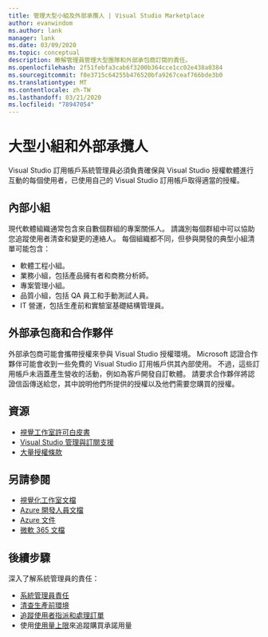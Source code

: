 ```yaml
---
title: 管理大型小組及外部承攬人 | Visual Studio Marketplace
author: evanwindom
ms.author: lank
manager: lank
ms.date: 03/09/2020
ms.topic: conceptual
description: 瞭解管理員管理大型團隊和外部承包商訂閱的責任。
ms.openlocfilehash: 2f51febfa3cab6f3200b364cce1cc02e438a0384
ms.sourcegitcommit: f8e3715c64255b476520bfa9267ceaf766bde3b0
ms.translationtype: MT
ms.contentlocale: zh-TW
ms.lasthandoff: 03/21/2020
ms.locfileid: "78947054"
---
```

# <a name="large-teams-and-external-contractors"></a>大型小組和外部承攬人
Visual Studio 訂用帳戶系統管理員必須負責確保與 Visual Studio 授權軟體進行互動的每個使用者，已使用自己的 Visual Studio 訂用帳戶取得適當的授權。

## <a name="internal-teams"></a>內部小組
現代軟體組織通常包含來自數個群組的專案關係人。 請識別每個群組中可以協助您追蹤使用者清查和變更的連絡人。
每個組織都不同，但參與開發的典型小組清單可能包含：
- 軟體工程小組。
- 業務小組，包括產品擁有者和商務分析師。
- 專案管理小組。
- 品質小組，包括 QA 員工和手動測試人員。
- IT 營運，包括生產前和實驗室基礎結構管理員。

## <a name="external-contractors-and-partners"></a>外部承包商和合作夥伴
外部承包商可能會攜帶授權來參與 Visual Studio 授權環境。 Microsoft 認證合作夥伴可能會收到一些免費的 Visual Studio 訂用帳戶供其內部使用。 不過，這些訂用帳戶未涵蓋產生營收的活動，例如為客戶開發自訂軟體。 請要求合作夥伴將認證信函傳送給您，其中說明他們所提供的授權以及他們需要您購買的授權。

## <a name="resources"></a>資源
- [視覺工作室許可白皮書](https://visualstudio.microsoft.com/wp-content/uploads/2019/06/Visual-Studio-Licensing-Whitepaper-May-2019.pdf)
- [Visual Studio 管理與訂閱支援](https://visualstudio.microsoft.com/support/support-overview-vs)
- [大量授權條款](https://www.microsoft.com/licensing/product-licensing/products.aspx)

## <a name="see-also"></a>另請參閱
- [視覺化工作室文檔](https://docs.microsoft.com/visualstudio/)
- [Azure 開發人員文檔](https://docs.microsoft.com/azure/devops/)
- [Azure 文件](https://docs.microsoft.com/azure/)
- [微軟 365 文檔](https://docs.microsoft.com/microsoft-365/)

## <a name="next-steps"></a>後續步驟
深入了解系統管理員的責任：
- [系統管理員責任](admin-responsibilities.md)
- [清查生產前環境](admin-inventory.md)
- [追蹤使用者指派和處理訂單](assignments-orders.md)
- 使用[使用量上限](maximum-usage.md)來追蹤購買承諾用量

